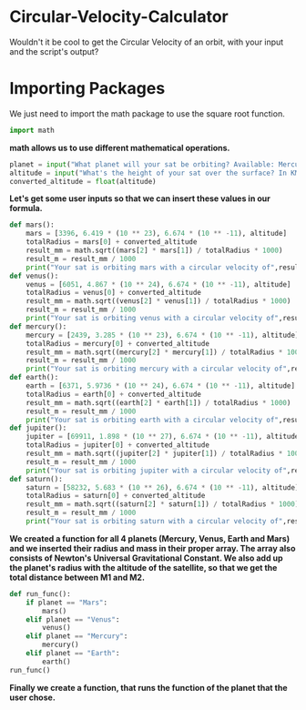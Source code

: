 # Circular-Velocity-Calculator
Wouldn't it be cool to get the Circular Velocity of an orbit, with your input and the script's output?

# Importing Packages
We just need to import the math package to use the square root function.

``` python
import math
```
**math allows us to use different mathematical operations.**

``` python
planet = input("What planet will your sat be orbiting? Available: Mercury, Venus, Earth, Mars, Jupiter, Saturn-> ")
altitude = input("What's the height of your sat over the surface? In KM:  ") 
converted_altitude = float(altitude)
```
**Let's get some user inputs so that we can insert these values in our formula.**

``` python
def mars():
    mars = [3396, 6.419 * (10 ** 23), 6.674 * (10 ** -11), altitude]
    totalRadius = mars[0] + converted_altitude
    result_mm = math.sqrt((mars[2] * mars[1]) / totalRadius * 1000)
    result_m = result_mm / 1000
    print("Your sat is orbiting mars with a circular velocity of",result_m,"m/s")
def venus():
    venus = [6051, 4.867 * (10 ** 24), 6.674 * (10 ** -11), altitude]
    totalRadius = venus[0] + converted_altitude
    result_mm = math.sqrt((venus[2] * venus[1]) / totalRadius * 1000)
    result_m = result_mm / 1000
    print("Your sat is orbiting venus with a circular velocity of",result_m,"m/s")
def mercury():
    mercury = [2439, 3.285 * (10 ** 23), 6.674 * (10 ** -11), altitude]
    totalRadius = mercury[0] + converted_altitude
    result_mm = math.sqrt((mercury[2] * mercury[1]) / totalRadius * 1000)
    result_m = result_mm / 1000
    print("Your sat is orbiting mercury with a circular velocity of",result_m,"m/s")
def earth():
    earth = [6371, 5.9736 * (10 ** 24), 6.674 * (10 ** -11), altitude]
    totalRadius = earth[0] + converted_altitude
    result_mm = math.sqrt((earth[2] * earth[1]) / totalRadius * 1000)
    result_m = result_mm / 1000
    print("Your sat is orbiting earth with a circular velocity of",result_m,"m/s")
def jupiter():
    jupiter = [69911, 1.898 * (10 ** 27), 6.674 * (10 ** -11), altitude]
    totalRadius = jupiter[0] + converted_altitude
    result_mm = math.sqrt((jupiter[2] * jupiter[1]) / totalRadius * 1000)
    result_m = result_mm / 1000
    print("Your sat is orbiting jupiter with a circular velocity of",result_m,"m/s")
def saturn():
    saturn = [58232, 5.683 * (10 ** 26), 6.674 * (10 ** -11), altitude]
    totalRadius = saturn[0] + converted_altitude
    result_mm = math.sqrt((saturn[2] * saturn[1]) / totalRadius * 1000)
    result_m = result_mm / 1000
    print("Your sat is orbiting saturn with a circular velocity of",result_m,"m/s")
 ```

**We created a function for all 4 planets (Mercury, Venus, Earth and Mars) and we inserted their radius and mass in their proper array.
The array also consists of Newton's Universal Gravitational Constant.
We also add up the planet's radius with the altitude of the satellite, so that we get the total distance between M1 and M2.**

```python 
def run_func():
    if planet == "Mars":
        mars()
    elif planet == "Venus":
        venus()  
    elif planet == "Mercury":
        mercury()
    elif planet == "Earth":
        earth()    
run_func()
```

**Finally we create a function, that runs the function of the planet that the user chose.**
